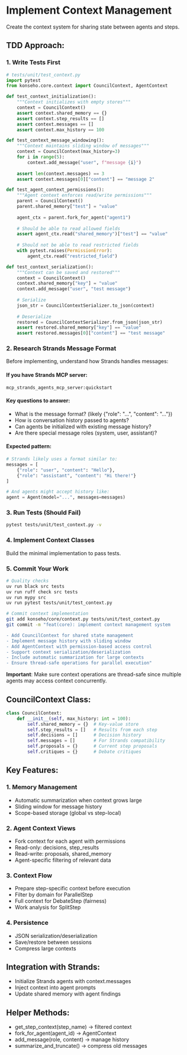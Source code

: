 # Implement Context Management

Create the context system for sharing state between agents and steps.

## TDD Approach:

### 1. Write Tests First
```python
# tests/unit/test_context.py
import pytest
from konseho.core.context import CouncilContext, AgentContext

def test_context_initialization():
    """Context initializes with empty stores"""
    context = CouncilContext()
    assert context.shared_memory == {}
    assert context.step_results == []
    assert context.messages == []
    assert context.max_history == 100

def test_context_message_windowing():
    """Context maintains sliding window of messages"""
    context = CouncilContext(max_history=3)
    for i in range(5):
        context.add_message("user", f"message {i}")
    
    assert len(context.messages) == 3
    assert context.messages[0]["content"] == "message 2"

def test_agent_context_permissions():
    """Agent context enforces read/write permissions"""
    parent = CouncilContext()
    parent.shared_memory["test"] = "value"
    
    agent_ctx = parent.fork_for_agent("agent1")
    
    # Should be able to read allowed fields
    assert agent_ctx.read("shared_memory")["test"] == "value"
    
    # Should not be able to read restricted fields
    with pytest.raises(PermissionError):
        agent_ctx.read("restricted_field")

def test_context_serialization():
    """Context can be saved and restored"""
    context = CouncilContext()
    context.shared_memory["key"] = "value"
    context.add_message("user", "test message")
    
    # Serialize
    json_str = CouncilContextSerializer.to_json(context)
    
    # Deserialize
    restored = CouncilContextSerializer.from_json(json_str)
    assert restored.shared_memory["key"] == "value"
    assert restored.messages[0]["content"] == "test message"
```

### 2. Research Strands Message Format
Before implementing, understand how Strands handles messages:

#### If you have Strands MCP server:
```
mcp_strands_agents_mcp_server:quickstart
```

#### Key questions to answer:
- What is the message format? (likely {"role": "...", "content": "..."})
- How is conversation history passed to agents?
- Can agents be initialized with existing message history?
- Are there special message roles (system, user, assistant)?

#### Expected pattern:
```python
# Strands likely uses a format similar to:
messages = [
    {"role": "user", "content": "Hello"},
    {"role": "assistant", "content": "Hi there!"}
]

# And agents might accept history like:
agent = Agent(model="...", messages=messages)
```

### 3. Run Tests (Should Fail)
```bash
pytest tests/unit/test_context.py -v
```

### 4. Implement Context Classes
Build the minimal implementation to pass tests.

### 5. Commit Your Work
```bash
# Quality checks
uv run black src tests
uv run ruff check src tests
uv run mypy src
uv run pytest tests/unit/test_context.py

# Commit context implementation
git add konseho/core/context.py tests/unit/test_context.py
git commit -m "feat(core): implement context management system

- Add CouncilContext for shared state management
- Implement message history with sliding window
- Add AgentContext with permission-based access control
- Support context serialization/deserialization
- Include automatic summarization for large contexts
- Ensure thread-safe operations for parallel execution"
```

**Important**: Make sure context operations are thread-safe since multiple agents may access context concurrently.

## CouncilContext Class:
```python
class CouncilContext:
    def __init__(self, max_history: int = 100):
        self.shared_memory = {}  # Key-value store
        self.step_results = []   # Results from each step
        self.decisions = []      # Decision history
        self.messages = []       # For Strands compatibility
        self.proposals = {}      # Current step proposals
        self.critiques = {}      # Debate critiques
```

## Key Features:

### 1. Memory Management
- Automatic summarization when context grows large
- Sliding window for message history
- Scope-based storage (global vs step-local)

### 2. Agent Context Views
- Fork context for each agent with permissions
- Read-only: decisions, step_results
- Read-write: proposals, shared_memory
- Agent-specific filtering of relevant data

### 3. Context Flow
- Prepare step-specific context before execution
- Filter by domain for ParallelStep
- Full context for DebateStep (fairness)
- Work analysis for SplitStep

### 4. Persistence
- JSON serialization/deserialization
- Save/restore between sessions
- Compress large contexts

## Integration with Strands:
- Initialize Strands agents with context.messages
- Inject context into agent prompts
- Update shared memory with agent findings

## Helper Methods:
- get_step_context(step_name) -> filtered context
- fork_for_agent(agent_id) -> AgentContext
- add_message(role, content) -> manage history
- summarize_and_truncate() -> compress old messages